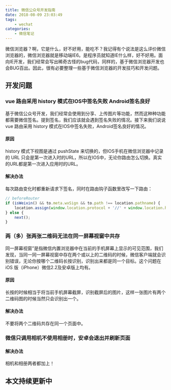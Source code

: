 ```yaml
---
title: 微信公众号开发指南
date: 2018-08-09 23:03:49
tags:
    - wechat
categories:
    - 微信笔记
---
```


微信浏览器？啊，它是什么，好不好用，能吃不？我记得有个说法是这么评价微信浏览器的，微信浏览器就是移动端IE6。是程序员就知道IE什么样，好不好用。面向IE开发，我们经常会写出稀奇古怪的bug代码，同样的，基于微信浏览器开发也会BUG百出。因此，很有必要整理一些基于微信浏览器的开发技巧和开发问题。

## 开发问题

### vue 路由采用 history 模式在IOS中签名失败 Android签名良好
基于微信公众号开发，我们经常会使用到分享、上传图片等功能，然而这种种功能都需要微信签名。提到签名，我们应该就会遇到签名失败的情况。接下来我们说说 vue 路由采用 history 模式在IOS中签名失败，Android签名良好的情况。

#### 原因

history 模式下视图是通过 pushState 来切换的，但IOS手机在微信浏览器中记录的 URL 只会是第一次进入时的URL，所以在IOS中，无论你路由怎么切换。真实的URL都是第一次进入应用时的URL。

#### 解决办法

每次路由变化时都重新请求下签名，同时在路由钩子函数里改写一下路由：

``` js
// beforeRouter
if (isWeixin() && to.meta.wxSign && to.path !== location.pathname) {
    location.assign(window.location.protocol + '//' + window.location.host + to.fullPath)
} else {
    next();
}
```

### 两（多）张两张二维码无法在同一屏幕视窗中共存

同一屏幕视窗”是指微信内置浏览器中在当前的手机屏幕上显示的可见范围，我们发现，当同一同一屏幕视窗中存在两个或以上的二维码的时候，微信客户端就会识别错误，无论你按哪个二维码长按识别，识别出来都是同一个目标。这个问题在 iOS 版（iPhone）微信2.2及安卓版上均有。

#### 原因

长按的时候相当于将当前手机屏幕截屏，识别截屏后的图片，这样一张图片有两个二维码图的时候当然只会识别出一个。

#### 解决办法

不要将两个二维码共存在同一个页面中。

### 微信只调用相机不使用相册时，安卓会退出并刷新页面

#### 解决办法

相机和相册两者都加上！

## 本文持续更新中


